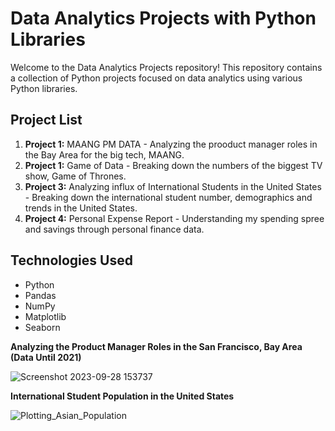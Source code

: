 # Data Analytics Projects with Python Libraries

Welcome to the Data Analytics Projects repository! This repository contains a collection of Python projects focused on data analytics using various Python libraries.

## Project List

1. **Project 1:** MAANG PM DATA - Analyzing the prooduct manager roles in the Bay Area for the big tech, MAANG.
2. **Project 1:** Game of Data - Breaking down the numbers of the biggest TV show, Game of Thrones.
3. **Project 3:** Analyzing influx of International Students in the United States - Breaking down the international student number, demographics and trends in the United States.
4. **Project 4:** Personal Expense Report - Understanding my spending spree and savings through personal finance data.

## Technologies Used

- Python
- Pandas
- NumPy
- Matplotlib
- Seaborn


**Analyzing the Product Manager Roles in the San Francisco, Bay Area (Data Until 2021)**

![Screenshot 2023-09-28 153737](https://github.com/abhinav14kr/Python-Data-Analysis/assets/139970672/dae83383-9449-4c8a-a248-62effd5dc7a6)


**International Student Population in the United States**

![Plotting_Asian_Population](https://github.com/abhinav14kr/Python-Data-Analysis/assets/139970672/5b71b017-2702-495d-98c5-421192dcb2ed)
